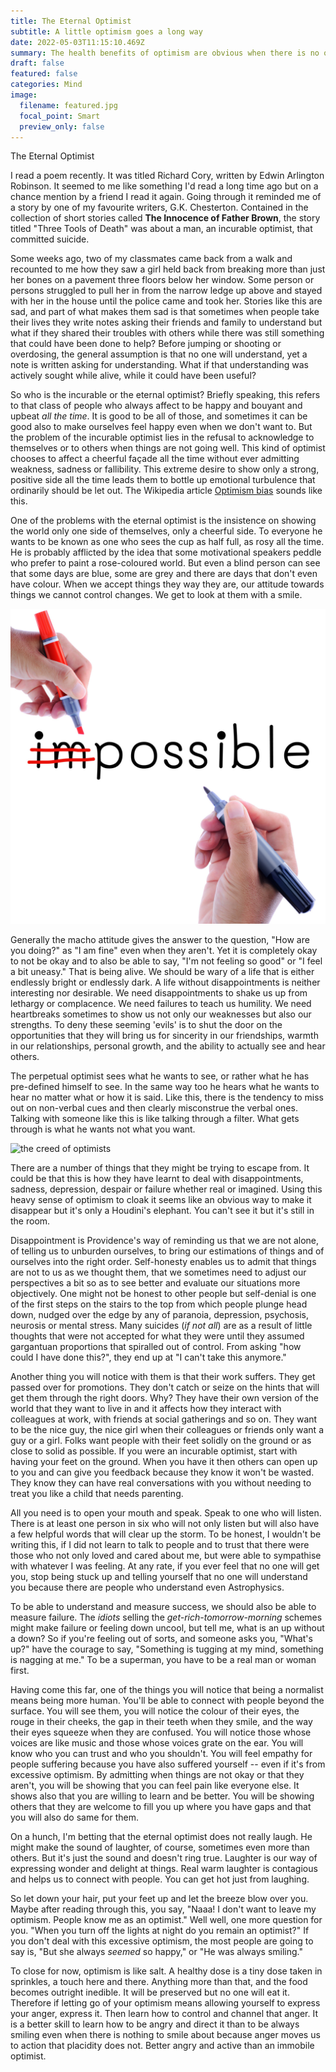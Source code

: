 ```yaml
---
title: The Eternal Optimist
subtitle: A little optimism goes a long way
date: 2022-05-03T11:15:10.469Z
summary: The health benefits of optimism are obvious when there is no overdose.
draft: false
featured: false
categories: Mind
image:
  filename: featured.jpg
  focal_point: Smart
  preview_only: false
---
```

The Eternal Optimist

I read a poem recently. It was titled Richard Cory, written by Edwin Arlington Robinson. It seemed to me like something I'd read a long time ago but on a chance mention by a friend I read it again. Going through it reminded me of a story by one of my favourite writers, G.K. Chesterton. Contained in the collection of short stories called __The Innocence of Father Brown__, the story titled "Three Tools of Death" was about a man, an incurable optimist, that committed suicide.

Some weeks ago, two of my classmates came back from a walk and recounted to me how they saw a girl held back from breaking more than just her bones on a pavement three floors below her window. Some person or persons struggled to pull her in from the narrow ledge up above and stayed with her in the house until the police came and took her. Stories like this are sad, and part of what makes them sad is that sometimes when people take their lives they write notes asking their friends and family to understand but what if they shared their troubles with others while there was still something that could have been done to help? Before jumping or shooting or overdosing, the general assumption is that no one will understand, yet a note is written asking for understanding. What if that understanding was actively sought while alive, while it could have been useful?

So who is the incurable or the eternal optimist? Briefly speaking, this refers to that class of people who always affect to be happy and bouyant and upbeat *all the time*. It is good to be all of those, and sometimes it can be good also to make ourselves feel happy even when we don't want to. But the problem of the incurable optimist lies in the refusal to acknowledge to themselves or to others when things are not going well. This kind of optimist chooses to affect a cheerful façade all the time without ever admitting weakness, sadness or fallibility. This extreme desire to show only a strong, positive side all the time leads them to bottle up emotional turbulence that ordinarily should be let out. The Wikipedia article [Optimism bias](https://en.wikipedia.org/wiki/Optimism_bias) sounds like this.

One of the problems with the eternal optimist is the insistence on showing the world only one side of themselves, only a cheerful side. To everyone he wants to be known as one who sees the cup as half full, as rosy all the time. He is probably afflicted by the idea that some motivational speakers peddle who prefer to paint a rose-coloured world. But even a blind person can see that some days are blue, some are grey and there are days that don't even have colour. When we accept things they way they are, our attitude towards things we cannot control changes. We get to look at them with a smile.

![the optimist](optimist-hp.jpg "Image credits: The HuffingtonPost")


Generally the macho attitude gives the answer to the question, "How are you doing?" as "I am fine" even when they aren't. Yet it is completely okay to not be okay and to also be able to say, "I'm not feeling so good" or "I feel a bit uneasy." That is being alive. We should be wary of a life that is either endlessly bright or endlessly dark. A life without disappointments is neither interesting nor desirable. We need disappointments to shake us up from lethargy or complacence. We need failures to teach us humility. We need heartbreaks sometimes to show us not only our weaknesses but also our strengths. To deny these seeming 'evils' is to shut the door on the opportunities that they will bring us for sincerity in our friendships, warmth in our relationships, personal growth, and the ability to actually see and hear others.

The perpetual optimist sees what he wants to see, or rather what he has pre-defined himself to see. In the same way too he hears what he wants to hear no matter what or how it is said. Like this, there is the tendency to miss out on non-verbal cues and then clearly misconstrue the verbal ones. Talking with someone like this is like talking through a filter. What gets through is what he wants not what you want.

![the creed of optimists](optimist-creed.jpg "Image credits: The Paris Review")


There are a number of things that they might be trying to escape from. It could be that this is how they have learnt to deal with disappointments, sadness, depression, despair or failure whether real or imagined. Using this heavy sense of optimism to cloak it seems like an obvious way to make it disappear but it's only a Houdini's elephant. You can't see it but it's still in the room.

Disappointment is Providence's way of reminding us that we are not alone, of telling us to unburden ourselves, to bring our estimations of things and of ourselves into the right order. Self-honesty enables us to admit that things are not to us as we thought them, that we sometimes need to adjust our perspectives a bit so as to see better and evaluate our situations more objectively. One might not be honest to other people but self-denial is one of the first steps on the stairs to the top from which people plunge head down, nudged over the edge by any of paranoia, depression, psychosis, neurosis or mental stress. Many suicides (*if not all*) are as a result of little thoughts that were not accepted for what they were until they assumed gargantuan proportions that spiralled out of control. From asking "how could I have done this?", they end up at "I can't take this anymore."

Another thing you will notice with them is that their work suffers. They get passed over for promotions. They don't catch or seize on the hints that will get them through the right doors. Why? They have their own version of the world that they want to live in and it affects how they interact with colleagues at work, with friends at social gatherings and so on. They want to be the nice guy, the nice girl when their colleagues or friends only want a guy or a girl. Folks want people with their feet solidly on the ground or as close to solid as possible. If you were an incurable optimist, start with having your feet on the ground. When you have it then others can open up to you and can give you feedback because they know it won't be wasted. They know they can have real conversations with you without needing to treat you like a child that needs parenting.

All you need is to open your mouth and speak. Speak to one who will listen. There is at least one person in six who will not only listen but will also have a few helpful words that will clear up the storm. To be honest, I wouldn't be writing this, if I did not learn to talk to people and to trust that there were those who not only loved and cared about me, but were able to sympathise with whatever I was feeling. At any rate, if you ever feel that no one will get you, stop being stuck up and telling yourself that no one will understand you because there are people who understand even Astrophysics.

To be able to understand and measure success, we should also be able to measure failure. The *idiots* selling the *get-rich-tomorrow-morning* schemes might make failure or feeling down uncool, but tell me, what is an up without a down? So if you're feeling out of sorts, and someone asks you, "What's up?" have the courage to say, "Something is tugging at my mind, something is nagging at me." To be a superman, you have to be a real man or woman first.

Having come this far, one of the things you will notice that being a normalist means being more human. You'll be able to connect with people beyond the surface. You will see them, you will notice the colour of their eyes, the rouge in their cheeks, the gap in their teeth when they smile, and the way their eyes squeeze when they are confused. You will notice those whose voices are like music and those whose voices grate on the ear. You will know who you can trust and who you shouldn't. You will feel empathy for people suffering because you have also suffered yourself -- even if it's from excessive optimism. By admitting when things are not okay or that they aren't, you will be showing that you can feel pain like everyone else. It shows also that you are willing to learn and be better. You will be showing others that they are welcome to fill you up where you have gaps and that you will also do same for them.

On a hunch, I'm betting that the eternal optimist does not really laugh. He might make the sound of laughter, of course, sometimes even more than others. But it's just the sound and doesn't ring true. Laughter is our way of expressing wonder and delight at things. Real warm laughter is contagious and helps us to connect with people. You can get hot just from laughing.

So let down your hair, put your feet up and let the breeze blow over you. Maybe after reading through this, you say, "Naaa! I don't want to leave my optimism. People know me as an optimist." Well well, one more question for you. "When you turn off the lights at night do you remain an optimist?" If you don't deal with this excessive optimism, the most people are going to say is, "But she always *seemed* so happy," or "He was always smiling."

To close for now, optimism is like salt. A healthy dose is a tiny dose taken in sprinkles, a touch here and there. Anything more than that, and the food becomes outright inedible. It will be preserved but no one will eat it. Therefore if letting go of your optimism means allowing yourself to express your anger, express it. Then learn how to control and channel that anger. It is a better skill to learn how to be angry and direct it than to be always smiling even when there is nothing to smile about because anger moves us to action that placidity does not. Better angry and active than an immobile optimist.
